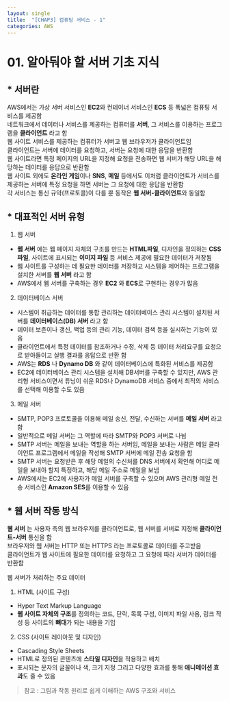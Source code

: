 ```yaml
---
layout: single
title:  "[CHAP3] 컴퓨팅 서비스 - 1"
categories: AWS
---
```


# 01. 알아둬야 할 서버 기초 지식

## * 서버란

AWS에서는 가상 서버 서비스인 **EC2**와 컨테이너 서비스인 **ECS** 등 폭넓은 컴퓨팅 서비스를 제공함  
네트워크에서 데이터나 서비스를 제공하는 컴퓨터를 **서버**, 그 서비스를 이용하는 프로그램을 **클라이언트** 라고 함  
웹 사이트 서비스를 제공하는 컴퓨터가 서버고 웹 브라우저가 클라이언트임  
클라이언트는 서버에 데이터를 요청하고, 서버는 요청에 대한 응답을 반환함  
웹 사이트라면 특정 페이지의 URL을 지정해 요청을 전송하면 웹 서버가 해당 URL을 해당하는 데이터를 응답으로 반환함  
웹 사이트 외에도 **온라인 게임**이나 **SNS**, **메일** 등에서도 이처럼 클라이언트가 서비스를 제공하는 서버에 특정 요청을 하면 서버는 그 요청에 대한 응답을 반환함  
각 서비스는 통신 규약(프로토콜)이 다를 뿐 동작은 **웹 서버-클라이언트**와 동일함  


## * 대표적인 서버 유형

1. 웹 서버
  - **웹 서버** 에는 웹 페이지 자체의 구조를 만드는 **HTML파일**, 디자인을 정의하는 **CSS파일**, 사이트에 표시되는 **이미지 파일** 등 서비스 제공에 필요한 데이터가 저장됨  
  - 웹 사이트를 구성하는 데 필요한 데이터를 저장하고 시스템을 제어하는 프로그램을 설치한 서버를 **웹 서버** 라고 함  
  - AWS에서 웹 서버를 구축하는 경우 **EC2** 와 **ECS**로 구현하는 경우가 많음  

2. 데이터베이스 서버
  - 시스템이 취급하는 데이터를 통합 관리하는 데이터베이스 관리 시스템이 설치된 서버를 **데이터베이스(DB) 서버** 라고 함  
  - 데이터 보존이나 갱신, 백업 등의 관리 기능, 데이터 검색 등을 실시하는 기능이 있음  
  - 클라이언트에서 특정 데이터를 참조하거나 수정, 삭제 등 데이터 처리요구를 요청으로 받아들이고 실행 결과를 응답으로 반환 함
  - AWS는 **RDS** 나 **Dynamo DB** 와 같이 데이터베이스에 특화된 서비스를 제공함
  - EC2에 데이터베이스 관리 시스템을 설치해 DB서버를 구축할 수 있지만, AWS 관리형 서비스이면서 튜닝이 쉬운 RDS나 DynamoDB 서비스 중에서 최적의 서비스를 선택해 이용할 수도 있음

3. 메일 서버
  - SMTP, POP3 프로토콜을 이용해 메일 송신, 전달, 수신하는 서버를 **메일 서버** 라고 함
  - 일반적으로 메일 서버는 그 역할에 따라 SMTP와 POP3 서버로 나뉨
  - SMTP 서버는 메일을 보내는 역할을 하는 서버임, 메일을 보내는 사람은 메일 클라이언트 프로그램에서 메일을 작성해 SMTP 서버에 메일 전송 요청을 함
  - SMTP 서버는 요청받은 후 해당 메일의 수신처를 DNS 서버에서 확인해 어디로 메일을 보내야 할지 특정하고, 해당 메일 주소로 메일을 보냄
  - AWS에서는 EC2에 사용자가 메일 서버를 구축할 수 있으며 AWS 관리형 메일 전송 서비스인 **Amazon SES**를 이용할 수 있음


## * 웹 서버 작동 방식

**웹 서버** 는 사용자 측의 웹 브라우저를 클라이언트로, 웹 서버를 서버로 지정해 **클라이언트-서버** 통신을 함  
브라우저와 웹 서버는 HTTP 또는 HTTPS 라는 프로토콜로 데이터를 주고받음  
클라이언트가 웹 사이트에 필요한 데이터를 요청하고 그 요청에 따라 서버가 데이터를 반환함  

웹 서버가 처리하는 주요 데이터
1. HTML (사이트 구성)
  - Hyper Text Markup Language
  - **웹 사이트 자체의 구조**를 정의하는 코드, 단락, 목록 구성, 이미지 파일 사용, 링크 작성 등 사이트의 **뼈대**가 되는 내용을 기입  

2. CSS (사이트 레이아웃 및 디자인)
  - Cascading Style Sheets
  - HTML로 정의된 콘텐츠에 **스타일 디자인**을 적용하고 배치
  - 표시되는 문자의 글꼴이나 색, 크기 지정 그리고 다양한 효과를 통해 **애니메이션 효과**도 줄 수 있음





> 참고 : 그림과 작동 원리로 쉽게 이해하는 AWS 구조와 서비스
